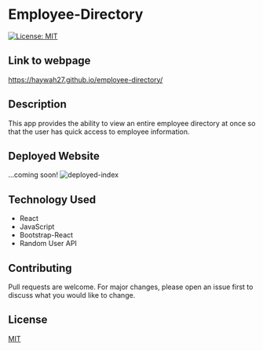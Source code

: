 # Employee-Directory

[![License: MIT](https://img.shields.io/badge/License-MIT-blue.svg)](https://choosealicense.com/licenses/mit/)

## Link to webpage
https://haywah27.github.io/employee-directory/

## Description
This app provides the ability to view an entire employee directory at once so that the user has quick access to employee information.

## Deployed Website
...coming soon!
<img src="./public/assets/Employees.gif" alt="deployed-index">

## Technology Used
* React
* JavaScript
* Bootstrap-React
* Random User API

## Contributing
Pull requests are welcome. For major changes, please open an issue first to discuss what you would like to change.

## License
[MIT](https://choosealicense.com/licenses/mit/)

